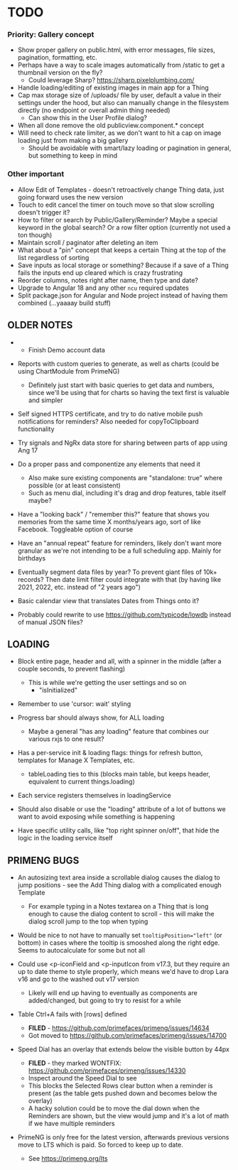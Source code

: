 # TODO
### Priority: Gallery concept
- Show proper gallery on public.html, with error messages, file sizes, pagination, formatting, etc.
- Perhaps have a way to scale images automatically from /static to get a thumbnail version on the fly?
  - Could leverage Sharp? https://sharp.pixelplumbing.com/
- Handle loading/editing of existing images in main app for a Thing
- Cap max storage size of /uploads/ file by user, default a value in their settings under the hood, but also can manually change in the filesystem directly (no endpoint or overall admin thing needed)
  - Can show this in the User Profile dialog?
- When all done remove the old publicview.component.* concept
- Will need to check rate limiter, as we don't want to hit a cap on image loading just from making a big gallery
  - Should be avoidable with smart/lazy loading or pagination in general, but something to keep in mind

### Other important
- Allow Edit of Templates - doesn't retroactively change Thing data, just going forward uses the new version
- Touch to edit cancel the timer on touch move so that slow scrolling doesn't trigger it?
- How to filter or search by Public/Gallery/Reminder? Maybe a special keyword in the global search? Or a row filter option (currently not used a ton though)
- Maintain scroll / paginator after deleting an item
- What about a "pin" concept that keeps a certain Thing at the top of the list regardless of sorting
- Save inputs as local storage or something? Because if a save of a Thing fails the inputs end up cleared which is crazy frustrating
- Reorder columns, notes right after name, then type and date?
- Upgrade to Angular 18 and any other `ncu` required updates
- Split package.json for Angular and Node project instead of having them combined (...yaaaay build stuff)

## OLDER NOTES
- * Finish Demo account data

- Reports with custom queries to generate, as well as charts (could be using ChartModule from PrimeNG)
  - Definitely just start with basic queries to get data and numbers, since we'll be using that for charts so having the text first is valuable and simpler
- Self signed HTTPS certificate, and try to do native mobile push notifications for reminders? Also needed for copyToClipboard functionality

- Try signals and NgRx data store for sharing between parts of app using Ang 17
- Do a proper pass and componentize any elements that need it
  - Also make sure existing components are "standalone: true" where possible (or at least consistent)
  - Such as menu dial, including it's drag and drop features, table itself maybe?
- Have a "looking back" / "remember this?" feature that shows you memories from the same time X months/years ago, sort of like Facebook. Toggleable option of course
- Have an "annual repeat" feature for reminders, likely don't want more granular as we're not intending to be a full scheduling app. Mainly for birthdays
- Eventually segment data files by year? To prevent giant files of 10k+ records? Then date limit filter could integrate with that (by having like 2021, 2022, etc. instead of "2 years ago")
- Basic calendar view that translates Dates from Things onto it?
- Probably could rewrite to use https://github.com/typicode/lowdb instead of manual JSON files?

## LOADING
- Block entire page, header and all, with a spinner in the middle (after a couple seconds, to prevent flashing)
  - This is while we're getting the user settings and so on
    - "isInitialized"
- Remember to use 'cursor: wait' styling

- Progress bar should always show, for ALL loading
  - Maybe a general "has any loading" feature that combines our various rxjs to one result?

- Has a per-service init & loading flags: things for refresh button, templates for Manage X Templates, etc.
  - tableLoading ties to this (blocks main table, but keeps header, equivalent to current things.loading)
- Each service registers themselves in loadingService

- Should also disable or use the "loading" attribute of a lot of buttons we want to avoid exposing while something is happening

- Have specific utility calls, like "top right spinner on/off", that hide the logic in the loading service itself

## PRIMENG BUGS
- An autosizing text area inside a scrollable dialog causes the dialog to jump positions - see the Add Thing dialog with a complicated enough Template
  - For example typing in a Notes textarea on a Thing that is long enough to cause the dialog content to scroll - this will make the dialog scroll jump to the top when typing

- Would be nice to not have to manually set `tooltipPosition="left"` (or bottom) in cases where the tooltip is smooshed along the right edge. Seems to autocalculate for some but not all

- Could use <p-iconField and <p-inputIcon from v17.3, but they require an up to date theme to style properly, which means we'd have to drop Lara v16 and go to the washed out v17 version
  - Likely will end up having to eventually as components are added/changed, but going to try to resist for a while

- Table Ctrl+A fails with [rows] defined
  - **FILED** - https://github.com/primefaces/primeng/issues/14634
  - Got moved to https://github.com/primefaces/primeng/issues/14700

- Speed Dial has an overlay that extends below the visible button by 44px
  - **FILED** - they marked WONTFIX: https://github.com/primefaces/primeng/issues/14330
  - Inspect around the Speed Dial to see
  - This blocks the Selected Rows clear button when a reminder is present (as the table gets pushed down and becomes below the overlay)
  - A hacky solution could be to move the dial down when the Reminders are shown, but the view would jump and it's a lot of math if we have multiple reminders

- PrimeNG is only free for the latest version, afterwards previous versions move to LTS which is paid. So forced to keep up to date.
  - See https://primeng.org/lts
